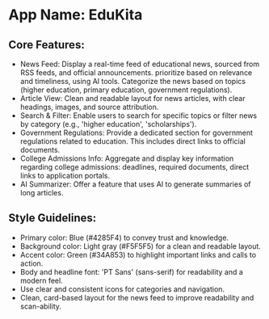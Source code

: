 # **App Name**: EduKita

## Core Features:

- News Feed: Display a real-time feed of educational news, sourced from RSS feeds, and official announcements. prioritize based on relevance and timeliness, using AI tools. Categorize the news based on topics (higher education, primary education, government regulations).
- Article View: Clean and readable layout for news articles, with clear headings, images, and source attribution.
- Search & Filter: Enable users to search for specific topics or filter news by category (e.g., 'higher education', 'scholarships').
- Government Regulations: Provide a dedicated section for government regulations related to education. This includes direct links to official documents.
- College Admissions Info: Aggregate and display key information regarding college admissions: deadlines, required documents, direct links to application portals.
- AI Summarizer: Offer a feature that uses AI to generate summaries of long articles.

## Style Guidelines:

- Primary color: Blue (#4285F4) to convey trust and knowledge.
- Background color: Light gray (#F5F5F5) for a clean and readable layout.
- Accent color: Green (#34A853) to highlight important links and calls to action.
- Body and headline font: 'PT Sans' (sans-serif) for readability and a modern feel.
- Use clear and consistent icons for categories and navigation.
- Clean, card-based layout for the news feed to improve readability and scan-ability.